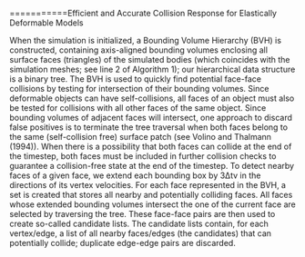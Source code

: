 ===========Efficient and Accurate Collision Response for Elastically Deformable Models  

When the simulation is initialized, a Bounding Volume Hierarchy (BVH) is constructed, containing axis-aligned bounding volumes enclosing all surface faces (triangles) of the simulated bodies
(which coincides with the simulation meshes; see line 2 of Algorithm 1); our hierarchical data structure is a binary tree. The BVH
is used to quickly find potential face-face collisions by testing for
intersection of their bounding volumes. Since deformable objects
can have self-collisions, all faces of an object must also be tested for
collisions with all other faces of the same object. Since bounding
volumes of adjacent faces will intersect, one approach to discard
false positives is to terminate the tree traversal when both faces
belong to the same (self-collision free) surface patch (see Volino
and Thalmann (1994)). When there is a possibility that both faces
can collide at the end of the timestep, both faces must be included
in further collision checks to guarantee a collision-free state at the
end of the timestep.
To detect nearby faces of a given face, we extend each bounding
box by 3Δtv in the directions of its vertex velocities. For each face
represented in the BVH, a set is created that stores all nearby and
potentially colliding faces. All faces whose extended bounding volumes intersect the one of the current face are selected by traversing the tree. These face-face pairs are then used to create so-called
candidate lists. The candidate lists contain, for each vertex/edge, a
list of all nearby faces/edges (the candidates) that can potentially
collide; duplicate edge-edge pairs are discarded.  